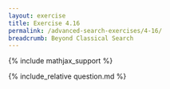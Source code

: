 ```yaml
---
layout: exercise
title: Exercise 4.16
permalink: /advanced-search-exercises/4-16/
breadcrumb: Beyond Classical Search
---
```


{% include mathjax_support %}

<div><i class="arrow-up loader" data-chapter="advanced-search-exercises" data-exercise="ex_16" data-rating="0"></i></div>
{% include_relative question.md %}
